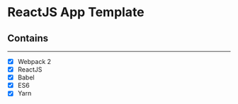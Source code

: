 # ReactJS App Template


## Contains
---
- [x] Webpack 2
- [x] ReactJS
- [x] Babel
- [x] ES6
- [x] Yarn